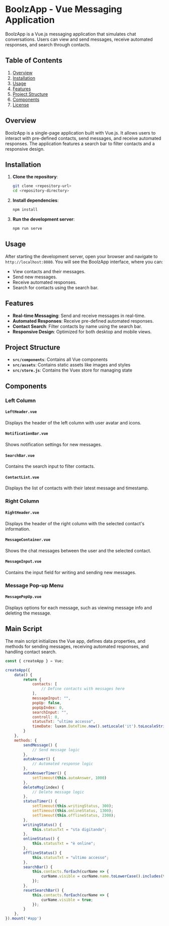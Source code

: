 # BoolzApp - Vue Messaging Application

BoolzApp is a Vue.js messaging application that simulates chat conversations. Users can view and send messages, receive automated responses, and search through contacts.

## Table of Contents

1. [Overview](#overview)
2. [Installation](#installation)
3. [Usage](#usage)
4. [Features](#features)
5. [Project Structure](#project-structure)
6. [Components](#components)
7. [License](#license)

## Overview

BoolzApp is a single-page application built with Vue.js. It allows users to interact with pre-defined contacts, send messages, and receive automated responses. The application features a search bar to filter contacts and a responsive design.

## Installation

1. **Clone the repository**:
    ```bash
    git clone <repository-url>
    cd <repository-directory>
    ```

2. **Install dependencies**:
    ```bash
    npm install
    ```

3. **Run the development server**:
    ```bash
    npm run serve
    ```

## Usage

After starting the development server, open your browser and navigate to `http://localhost:8080`. You will see the BoolzApp interface, where you can:

- View contacts and their messages.
- Send new messages.
- Receive automated responses.
- Search for contacts using the search bar.

## Features

- **Real-time Messaging**: Send and receive messages in real-time.
- **Automated Responses**: Receive pre-defined automated responses.
- **Contact Search**: Filter contacts by name using the search bar.
- **Responsive Design**: Optimized for both desktop and mobile views.

## Project Structure

- **`src/components`**: Contains all Vue components
- **`src/assets`**: Contains static assets like images and styles
- **`src/store.js`**: Contains the Vuex store for managing state

## Components

### Left Column

#### `LeftHeader.vue`
Displays the header of the left column with user avatar and icons.

#### `NotificationBar.vue`
Shows notification settings for new messages.

#### `SearchBar.vue`
Contains the search input to filter contacts.

#### `ContactList.vue`
Displays the list of contacts with their latest message and timestamp.

### Right Column

#### `RightHeader.vue`
Displays the header of the right column with the selected contact's information.

#### `MessageContainer.vue`
Shows the chat messages between the user and the selected contact.

#### `MessageInput.vue`
Contains the input field for writing and sending new messages.

### Message Pop-up Menu

#### `MessagePopUp.vue`
Displays options for each message, such as viewing message info and deleting the message.

## Main Script

The main script initializes the Vue app, defines data properties, and methods for sending messages, receiving automated responses, and handling contact search.

```javascript
const { createApp } = Vue;

createApp({
    data() {
        return {
            contacts: [
                // Define contacts with messages here
            ],
            messageInput: "",
            popUp: false,
            popUpIndex: 0,
            searchInput: "",
            controll: 0,
            statusTxt: "ultimo accesso",
            timeDate: luxon.DateTime.now().setLocale('it').toLocaleString(luxon.DateTime.TIME_SIMPLE),
        }
    },
    methods: {
        sendMessage() {
            // Send message logic
        },
        autoAnswer() {
            // Automated response logic
        },
        autoAnswerTimer() {
            setTimeout(this.autoAnswer, 1000)
        },
        deleteMsg(index) {
            // Delete message logic
        },
        statusTimer() {
            setTimeout(this.writingStatus, 300);
            setTimeout(this.onlineStatus, 1300);
            setTimeout(this.offlineStatus, 2300);
        },
        writingStatus() {
            this.statusTxt = "sta digitando";
        },
        onlineStatus() {
            this.statusTxt = "è online";
        },
        offlineStatus() {
            this.statusTxt = "ultimo accesso";
        },
        searchBar() {
            this.contacts.forEach(curName => {
                curName.visible = curName.name.toLowerCase().includes(this.searchInput.toLowerCase());
            });
        },
        resetSearchBar() {
            this.contacts.forEach(curName => {
                curName.visible = true;
            });
        }
    },
}).mount('#app')
